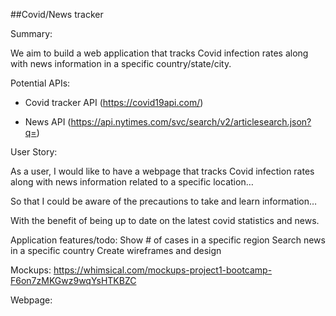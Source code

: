 ##Covid/News tracker

Summary:

We aim to build a web application that tracks Covid infection rates along with news information in a specific country/state/city.

Potential APIs:

- Covid tracker API (https://covid19api.com/)

- News API (https://api.nytimes.com/svc/search/v2/articlesearch.json?q=)

User Story:

As a user, I would like to have a webpage that tracks Covid infection rates along with news information related to a specific location…

So that I could be aware of the precautions to take and learn information…

With the benefit of being up to date on the latest covid statistics and news.

Application features/todo:
Show # of cases in a specific region
Search news in a specific country
Create wireframes and design

Mockups:
https://whimsical.com/mockups-project1-bootcamp-F6on7zMKGwz9wqYsHTKBZC

Webpage:
